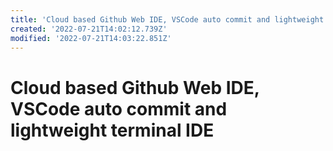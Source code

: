```yaml
---
title: 'Cloud based Github Web IDE, VSCode auto commit and lightweight terminal IDE'
created: '2022-07-21T14:02:12.739Z'
modified: '2022-07-21T14:03:22.851Z'
---
```


# Cloud based Github Web IDE, VSCode auto commit and lightweight terminal IDE


